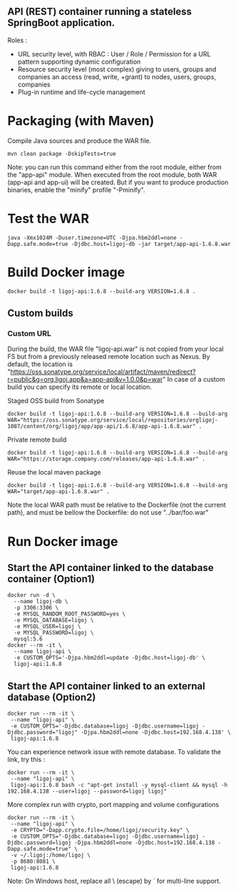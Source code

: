 ## API (REST) container running a stateless SpringBoot application.
Roles :
- URL security level, with RBAC : User / Role / Permission for a URL pattern supporting dynamic configuration
- Resource security level (most complex) giving to users, groups and companies an access (read, write, +grant) to nodes, users, groups, companies
- Plug-in runtime and life-cycle management

# Packaging (with Maven)
Compile Java sources and produce the WAR file.

```
mvn clean package -DskipTests=true
```
Note: you can run this command either from the root module, either from the "app-api" module. When executed from the root module, both WAR (app-api and app-ui) will be created. But if you want to produce production binaries, enable the "minify" profile "-Pminify".

# Test the WAR
```
java -Xmx1024M -Duser.timezone=UTC -Djpa.hbm2ddl=none -Dapp.safe.mode=true -Djdbc.host=ligoj-db -jar target/app-api-1.6.8.war
```

# Build Docker image
```
docker build -t ligoj-api:1.6.8 --build-arg VERSION=1.6.8 .
```

## Custom builds
### Custom URL
During the build, the WAR file "ligoj-api.war" is not copied from your local FS but from a previously released remote location such as Nexus.
By default, the location is "https://oss.sonatype.org/service/local/artifact/maven/redirect?r=public&g=org.ligoj.app&a=app-api&v=1.0.0&p=war"
In case of a custom build you can specify its remote or local location.

Staged OSS build from Sonatype

```
docker build -t ligoj-api:1.6.8 --build-arg VERSION=1.6.8 --build-arg WAR="https://oss.sonatype.org/service/local/repositories/orgligoj-1087/content/org/ligoj/app/app-api/1.6.8/app-api-1.6.8.war" .
```

Private remote build

```
docker build -t ligoj-api:1.6.8 --build-arg VERSION=1.6.8 --build-arg WAR="https://storage.company.com/releases/app-api-1.6.8.war" .
```

Reuse the local maven package

```
docker build -t ligoj-api:1.6.8 --build-arg VERSION=1.6.8 --build-arg WAR="target/app-api-1.6.8.war" .
```
Note the local WAR path must be relative to the Dockerfile (not the current path), and must be bellow the Dockerfile: do not use "../bar/foo.war"

# Run Docker image

## Start the API container linked to the database container (Option1)
```
docker run -d \
  --name ligoj-db \
  -p 3306:3306 \
  -e MYSQL_RANDOM_ROOT_PASSWORD=yes \
  -e MYSQL_DATABASE=ligoj \
  -e MYSQL_USER=ligoj \
  -e MYSQL_PASSWORD=ligoj \
  mysql:5.6
docker --rm -it \
  --name ligoj-api \
  -e CUSTOM_OPTS='-Djpa.hbm2ddl=update -Djdbc.host=ligoj-db' \
  ligoj-api:1.6.8 
```

## Start the API container linked to an external database (Option2)
```
docker run --rm -it \
 --name "ligoj-api" \
 -e CUSTOM_OPTS='-Djdbc.database=ligoj -Djdbc.username=ligoj -Djdbc.password="ligoj" -Djpa.hbm2ddl=none -Djdbc.host=192.168.4.138' \
 ligoj-api:1.6.8
```

You can experience network issue with remote database. To validate the link, try this :

```
docker run --rm -it \
 --name "ligoj-api" \
 ligoj-api:1.6.8 bash -c "apt-get install -y mysql-client && mysql -h 192.168.4.138 --user=ligoj --password=ligoj ligoj"
```

More complex run with crypto, port mapping and volume configurations

```
docker run --rm -it \
 --name "ligoj-api" \
 -e CRYPTO="-Dapp.crypto.file=/home/ligoj/security.key" \
 -e CUSTOM_OPTS="-Djdbc.database=ligoj -Djdbc.username=ligoj -Djdbc.password=ligoj -Djpa.hbm2ddl=none -Djdbc.host=192.168.4.138 -Dapp.safe.mode=true" \
 -v ~/.ligoj:/home/ligoj \
 -p 8680:8081 \
 ligoj-api:1.6.8
```
Note: On Windows host, replace all \ (escape) by ` for multi-line support.

